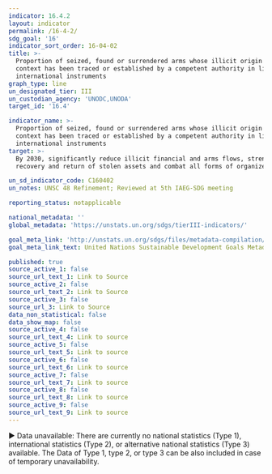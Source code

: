 ```yaml
---
indicator: 16.4.2
layout: indicator
permalink: /16-4-2/
sdg_goal: '16'
indicator_sort_order: 16-04-02
title: >-
  Proportion of seized, found or surrendered arms whose illicit origin or
  context has been traced or established by a competent authority in line with
  international instruments
graph_type: line
un_designated_tier: III
un_custodian_agency: 'UNODC,UNODA'
target_id: '16.4'

indicator_name: >-
  Proportion of seized, found or surrendered arms whose illicit origin or
  context has been traced or established by a competent authority in line with
  international instruments
target: >-
  By 2030, significantly reduce illicit financial and arms flows, strengthen the
  recovery and return of stolen assets and combat all forms of organized crime

un_sd_indicator_code: C160402
un_notes: UNSC 48 Refinement; Reviewed at 5th IAEG-SDG meeting

reporting_status: notapplicable

national_metadata: ''
global_metadata: 'https://unstats.un.org/sdgs/tierIII-indicators/'

goal_meta_link: 'http://unstats.un.org/sdgs/files/metadata-compilation/Metadata-Goal-16.pdf'
goal_meta_link_text: United Nations Sustainable Development Goals Metadata (pdf 1361kB)

published: true
source_active_1: false
source_url_text_1: Link to Source
source_active_2: false
source_url_text_2: Link to Source
source_active_3: false
source_url_3: Link to Source
data_non_statistical: false
data_show_map: false
source_active_4: false
source_url_text_4: Link to source
source_active_5: false
source_url_text_5: Link to source
source_active_6: false
source_url_text_6: Link to source
source_active_7: false
source_url_text_7: Link to source
source_active_8: false
source_url_text_8: Link to source
source_active_9: false
source_url_text_9: Link to source
---
```

▶ Data unavailable: There are currently no national statistics (Type 1), international statistics (Type 2), or alternative national statistics (Type 3) available. The Data of Type 1, type 2, or type 3 can be also included in case of temporary unavailability.
